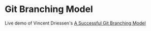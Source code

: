 # Git Branching Model

Live demo of Vincent Driessen's [A Successful Git Branching Model](http://nvie.com/posts/a-successful-git-branching-model/)

